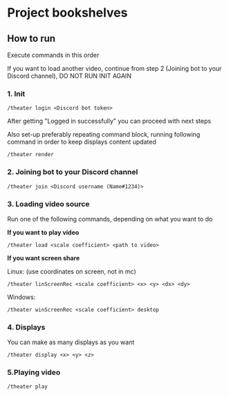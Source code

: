 # Project bookshelves

## How to run
Execute commands in this order

If you want to load another video, continue from step 2 (Joining bot to your Discord channel), DO NOT RUN INIT AGAIN
### 1. Init
```
/theater login <Discord bot token>
```

After getting "Logged in successfully" you can proceed with next steps

Also set-up preferably repeating command block, running following command in order to keep displays content updated 
```
/theater render
```

### 2. Joining bot to your Discord channel
```
/theater join <Discord username (Name#1234)>
```

### 3. Loading video source
Run one of the following commands, depending on what you want to do


**If you want to play video** 
```
/theater load <scale coefficient> <path to video>
```
**If you want screen share** 

Linux: (use coordinates on screen, not in mc)
```
/theater linScreenRec <scale coefficient> <x> <y> <dx> <dy>
```

Windows:
```
/theater winScreenRec <scale coefficient> desktop
```

### 4. Displays
You can make as many displays as you want
```
/theater display <x> <y> <z>
```

### 5.Playing video
```
/theater play
```
